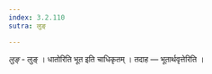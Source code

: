 ```yaml
---
index: 3.2.110
sutra: लुङ्

---
```

_लुङ्_ - लुङ् । धातोरिति भूत इति चाधिकृतम् । तदाह —  भूतार्थवृत्तेरिति ।